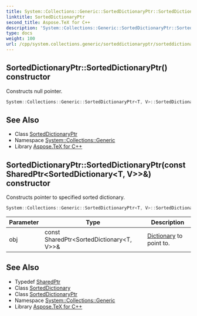 ```yaml
---
title: System::Collections::Generic::SortedDictionaryPtr::SortedDictionaryPtr constructor
linktitle: SortedDictionaryPtr
second_title: Aspose.TeX for C++
description: 'System::Collections::Generic::SortedDictionaryPtr::SortedDictionaryPtr constructor. Constructs null pointer in C++.'
type: docs
weight: 100
url: /cpp/system.collections.generic/sorteddictionaryptr/sorteddictionaryptr/
---
```

## SortedDictionaryPtr::SortedDictionaryPtr() constructor


Constructs null pointer.

```cpp
System::Collections::Generic::SortedDictionaryPtr<T, V>::SortedDictionaryPtr()
```

## See Also

* Class [SortedDictionaryPtr](../)
* Namespace [System::Collections::Generic](../../)
* Library [Aspose.TeX for C++](../../../)
## SortedDictionaryPtr::SortedDictionaryPtr(const SharedPtr\<SortedDictionary\<T, V\>\>\&) constructor


Constructs pointer to specified sorted dictionary.

```cpp
System::Collections::Generic::SortedDictionaryPtr<T, V>::SortedDictionaryPtr(const SharedPtr<SortedDictionary<T, V>> &obj)
```


| Parameter | Type | Description |
| --- | --- | --- |
| obj | const SharedPtr\<SortedDictionary\<T, V\>\>\& | [Dictionary](../../dictionary/) to point to. |

## See Also

* Typedef [SharedPtr](../../../system/sharedptr/)
* Class [SortedDictionary](../../sorteddictionary/)
* Class [SortedDictionaryPtr](../)
* Namespace [System::Collections::Generic](../../)
* Library [Aspose.TeX for C++](../../../)
